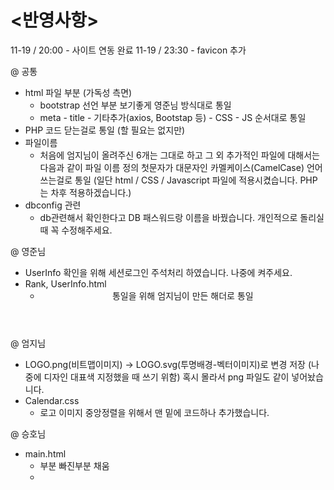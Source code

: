 # <반영사항>

11-19 / 20:00 - 사이트 연동 완료
11-19 / 23:30 - favicon 추가

@ 공통
  - html 파일 <head> 부분 (가독성 측면)
    * bootstrap <head> 선언 부분 보기좋게 영준님 방식대로 통일
    * meta - title - 기타추가(axios, Bootstap 등) - CSS - JS 순서대로 통일
  - PHP 코드 닫는걸로 통일 (할 필요는 없지만)
  - 파일이름 
    * 처음에 엄지님이 올려주신 6개는 그대로 하고
       그 외 추가적인 파일에 대해서는 다음과 같이 파일 이름 정의
       첫문자가 대문자인 카멜케이스(CamelCase) 언어 쓰는걸로 통일
      (일단 html / CSS  / Javascript 파일에 적용시켰습니다. 
       PHP는 차후 적용하겠습니다.)
  - dbconfig 관련
    * db관련해서 확인한다고 DB 패스워드랑 이름을 바꿨습니다.
       개인적으로 돌리실 때 꼭 수정해주세요.

@ 영준님
  - UserInfo 확인을 위해 세션로그인 주석처리 하였습니다. 나중에 켜주세요.
  - Rank, UserInfo.html
    * <header> 통일을 위해 엄지님이 만든 해더로 통일

@ 엄지님
  - LOGO.png(비트맵이미지) -> LOGO.svg(투명배경-벡터이미지)로 변경 저장
    (나중에 디자인 대표색 지정했을 때 쓰기 위함)
    혹시 몰라서 png 파일도 같이 넣어놨습니다.
  - Calendar.css
    * 로고 이미지 중앙정렬을 위해서 맨 밑에 코드하나 추가했습니다.

@ 승호님
  - main.html 
    * <head> 부분 <meta> 빠진부분 채움
    * <title> "메인페이지" 추가 (차후 변경바람)
    * <header> 통일을 위해 엄지님이 만든 해더로 통일
